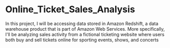 # Online_Ticket_Sales_Analysis
In this project, I will be accessing data stored in Amazon Redshift, a data warehouse product that is part of Amazon Web Services. More specifically, I'll be analyzing sales activity from a fictional ticketing website where users both buy and sell tickets online for sporting events, shows, and concerts 
